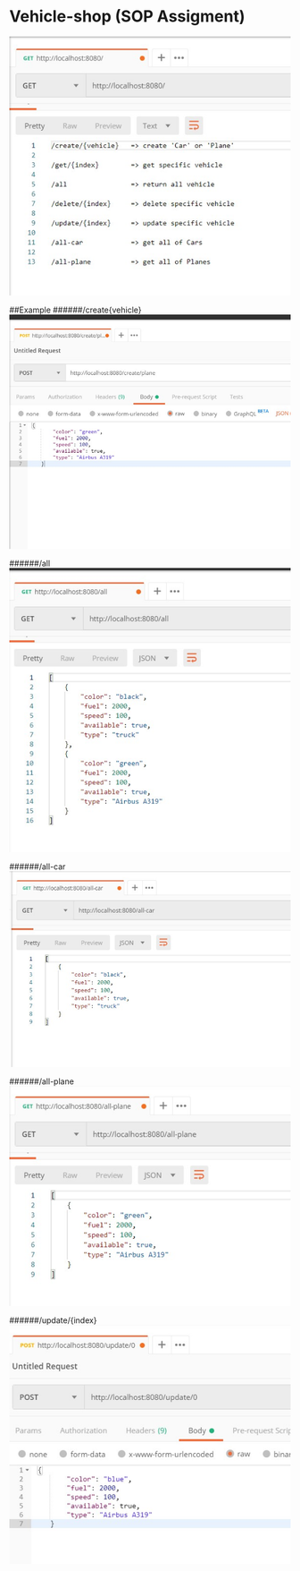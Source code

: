 # Vehicle-shop (SOP Assigment)
![localhost](img/ass2.jpg?raw=true)

##Example
######/create{vehicle}
![localhost](img/create.jpg?raw=true)

######/all
![localhost](img/all.jpg?raw=true)

######/all-car
![localhost](img/all-car.jpg?raw=true)

######/all-plane
![localhost](img/all-plane.jpg?raw=true)

######/update/{index}
![localhost](img/update.jpg?raw=true)

